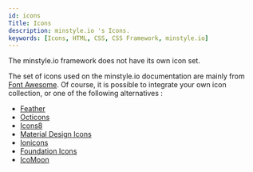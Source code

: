 ```yaml
---
id: icons
Title: Icons
description: minstyle.io 's Icons.
keywords: [Icons, HTML, CSS, CSS Framework, minstyle.io]
---
```


The minstyle.io framework does not have its own icon set. 

The set of icons used on the minstyle.io documentation are mainly from [Font Awesome](https://fontawesome.com/). Of course, it is possible to integrate your own icon collection, or one of the following alternatives :

* [Feather](https://feathericons.com)
* [Octicons](https://primer.style/octicons/)
* [Icons8](https://icons8.com)
* [Material Design Icons](https://material.io/icons/)
* [Ionicons](https://ionicons.com/)
* [Foundation Icons](https://foundation.zurb.com/sites/docs/icons.html)
* [IcoMoon](https://icomoon.io/)